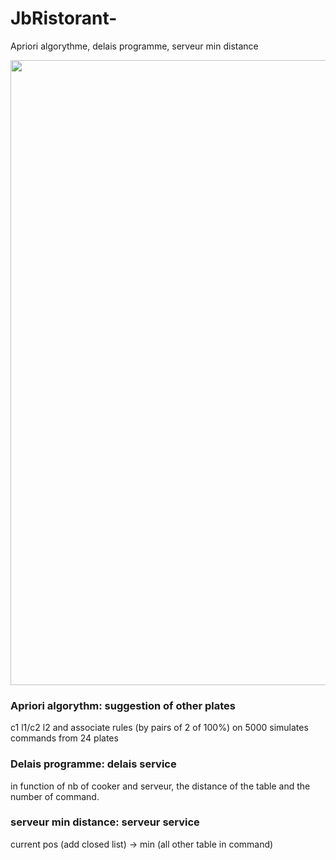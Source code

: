 # JbRistorant-
Apriori algorythme, delais programme, serveur min distance

<img src="https://user-images.githubusercontent.com/54853371/88558028-4d766f80-d02b-11ea-8b2e-18d1d886d285.png" width="1000px;">

<h3>Apriori algorythm: suggestion of other plates</h3>

c1 l1/c2 l2 and associate rules (by pairs of 2 of 100%) on 5000 simulates commands from 24 plates

<h3>Delais programme: delais service</h3>

in function of nb of cooker and serveur, the distance of the table and the number of command.


<h3>serveur min distance: serveur service</h3>

current pos (add closed list) -> min (all other table in command)
